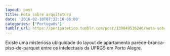 ```yaml
---
layout: post
title: Nota sobre arquitetura
date: '2016-02-10T07:32:16-06:00'
categories: ["Português"]
tumblr_url: https://peripatetico.tumblr.com/post/139049536246/nota-sobre-arquitetura
---
```

Existe uma misteriosa ubiquidade do layout de apartamento parede-branca-piso-de-parquet entre os intelectuais da UFRGS em Porto Alegre.

